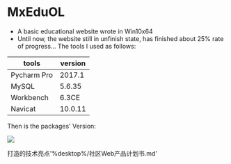# MxEduOL
- A basic educational website wrote in Win10x64
- Until now, the website still in unfinish state, has finished about 25% rate of progress...
The tools I used as follows:

tools | version
----- | -----
Pycharm Pro|2017.1
MySQL |5.6.35
Workbench|6.3CE
Navicat|10.0.11

Then is the packages' Version:

<img src="https://github.com/zsdostar/MxEduOL/raw/master/image/PackagesVersion.png" />

打造的技术亮点'%desktop%/社区Web产品计划书.md'
